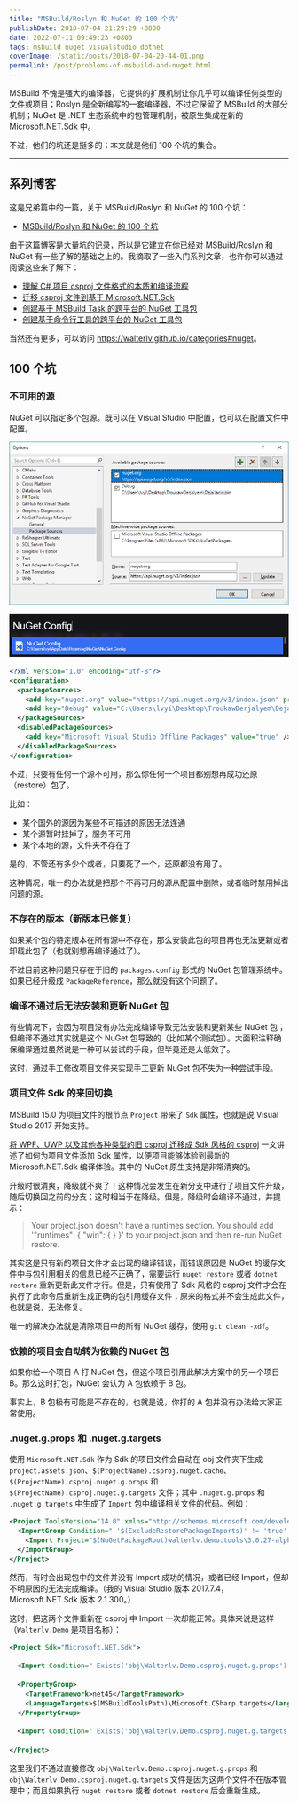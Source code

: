 ```yaml
---
title: "MSBuild/Roslyn 和 NuGet 的 100 个坑"
publishDate: 2018-07-04 21:29:29 +0800
date: 2022-07-11 09:49:23 +0800
tags: msbuild nuget visualstudio dotnet
coverImage: /static/posts/2018-07-04-20-44-01.png
permalink: /post/problems-of-msbuild-and-nuget.html
---
```


MSBuild 不愧是强大的编译器，它提供的扩展机制让你几乎可以编译任何类型的文件或项目；Roslyn 是全新编写的一套编译器，不过它保留了 MSBuild 的大部分机制；NuGet 是 .NET 生态系统中的包管理机制，被原生集成在新的 Microsoft.NET.Sdk 中。

不过，他们的坑还是挺多的；本文就是他们 100 个坑的集合。

---

<div id="toc"></div>

## 系列博客

这是兄弟篇中的一篇，关于 MSBuild/Roslyn 和 NuGet 的 100 个坑：

- [MSBuild/Roslyn 和 NuGet 的 100 个坑](/post/problems-of-msbuild-and-nuget)

由于这篇博客是大量坑的记录，所以是它建立在你已经对 MSBuild/Roslyn 和 NuGet 有一些了解的基础之上的。我摘取了一些入门系列文章，也许你可以通过阅读这些来了解下：

- [理解 C# 项目 csproj 文件格式的本质和编译流程](/post/understand-the-csproj)
- [迁移 csproj 文件到基于 Microsoft.NET.Sdk](/post/introduce-new-style-csproj-into-net-framework)
- [创建基于 MSBuild Task 的跨平台的 NuGet 工具包](/post/create-a-cross-platform-msbuild-task-based-nuget-tool)
- [创建基于命令行工具的跨平台的 NuGet 工具包](/post/create-a-cross-platform-command-based-nuget-tool)

当然还有更多，可以访问 <https://walterlv.github.io/categories#nuget>。

## 100 个坑

### 不可用的源

NuGet 可以指定多个包源。既可以在 Visual Studio 中配置，也可以在配置文件中配置。

![在 Visual Studio 中配置](/static/posts/2018-07-04-20-44-01.png)

![NuGet 配置文件](/static/posts/2018-07-04-20-40-19.png)

```xml
<?xml version="1.0" encoding="utf-8"?>
<configuration>
  <packageSources>
    <add key="nuget.org" value="https://api.nuget.org/v3/index.json" protocolVersion="3" />
    <add key="Debug" value="C:\Users\lvyi\Desktop\TroukawDerjalyem\DejaiJacir\bin" />
  </packageSources>
  <disabledPackageSources>
    <add key="Microsoft Visual Studio Offline Packages" value="true" />
  </disabledPackageSources>
</configuration>
```

不过，只要有任何一个源不可用，那么你任何一个项目都别想再成功还原（restore）包了。

比如：

- 某个国外的源因为某些不可描述的原因无法连通
- 某个源暂时挂掉了，服务不可用
- 某个本地的源，文件夹不存在了

是的，不管还有多少个或者，只要死了一个，还原都没有用了。

这种情况，唯一的办法就是把那个不再可用的源从配置中删除，或者临时禁用掉出问题的源。

### 不存在的版本（新版本已修复）

如果某个包的特定版本在所有源中不存在，那么安装此包的项目再也无法更新或者卸载此包了（也就别想再编译通过了）。

不过目前这种问题只存在于旧的 `packages.config` 形式的 NuGet 包管理系统中。如果已经升级成 `PackageReference`，那么就没有这个问题了。

### 编译不通过后无法安装和更新 NuGet 包

有些情况下，会因为项目没有办法完成编译导致无法安装和更新某些 NuGet 包；但编译不通过其实就是这个 NuGet 包导致的（比如某个测试包）。大面积注释确保编译通过虽然说是一种可以尝试的手段，但毕竟还是太低效了。

这时，通过手工修改项目文件来实现手工更新 NuGet 包不失为一种尝试手段。

### 项目文件 Sdk 的来回切换

MSBuild 15.0 为项目文件的根节点 `Project` 带来了 `Sdk` 属性，也就是说 Visual Studio 2017 开始支持。

[将 WPF、UWP 以及其他各种类型的旧 csproj 迁移成 Sdk 风格的 csproj](/post/introduce-new-style-csproj-into-net-framework) 一文讲述了如何为项目文件添加 Sdk 属性，以便项目能够体验到最新的 Microsoft.NET.Sdk 编译体验。其中的 NuGet 原生支持是非常清爽的。

升级时很清爽，降级就不爽了！这种情况会发生在新分支中进行了项目文件升级，随后切换回之前的分支；这时相当于在降级。但是，降级时会编译不通过，并提示：

> Your project.json doesn't have a runtimes section. You should add '"runtimes": { "win": { } }' to your project.json and then re-run NuGet restore.

其实这是只有新的项目文件才会出现的编译错误，而错误原因是 NuGet 的缓存文件中与包引用相关的信息已经不正确了，需要运行 `nuget restore` 或者 `dotnet restore` 重新更新此文件才行。但是，只有使用了 Sdk 风格的 csproj 文件才会在执行了此命令后重新生成正确的包引用缓存文件；原来的格式并不会生成此文件，也就是说，无法修复。

唯一的解决办法就是清除项目中的所有 NuGet 缓存，使用 `git clean -xdf`。

### 依赖的项目会自动转为依赖的 NuGet 包

如果你给一个项目 A 打 NuGet 包，但这个项目引用此解决方案中的另一个项目 B。那么这时打包，NuGet 会认为 A 包依赖于 B 包。

事实上，B 包极有可能是不存在的，也就是说，你打的 A 包并没有办法给大家正常使用。

### .nuget.g.props 和 .nuget.g.targets

使用 `Microsoft.NET.Sdk` 作为 Sdk 的项目文件会自动在 obj 文件夹下生成 `project.assets.json`、`$(ProjectName).csproj.nuget.cache`、`$(ProjectName).csproj.nuget.g.props` 和 `$(ProjectName).csproj.nuget.g.targets` 文件；其中 `.nuget.g.props` 和 `.nuget.g.targets` 中生成了 `Import` 包中编译相关文件的代码。例如：

```xml
<Project ToolsVersion="14.0" xmlns="http://schemas.microsoft.com/developer/msbuild/2003">
  <ImportGroup Condition=" '$(ExcludeRestorePackageImports)' != 'true' ">
    <Import Project="$(NuGetPackageRoot)walterlv.demo.tools\3.0.27-alpha\build\Walterlv.Demo.Tools.targets" Condition="Exists('$(NuGetPackageRoot)walterlv.demo.tools\3.0.27-alpha\build\Walterlv.Demo.Tools.targets')" />
  </ImportGroup>
</Project>
```

然而，有时会出现包中的文件并没有 Import 成功的情况，或者已经 Import，但却不明原因的无法完成编译。（我的 Visual Studio 版本 2017.7.4，Microsoft.NET.Sdk 版本 2.1.300。）

这时，把这两个文件重新在 csproj 中 Import 一次却能正常。具体来说是这样（`Walterlv.Demo` 是项目名称）：

```xml
<Project Sdk="Microsoft.NET.Sdk">

  <Import Condition=" Exists('obj\Walterlv.Demo.csproj.nuget.g.props') " Project="obj\Walterlv.Demo.csproj.nuget.g.props" />

  <PropertyGroup>
    <TargetFramework>net45</TargetFramework>
    <LanguageTargets>$(MSBuildToolsPath)\Microsoft.CSharp.targets</LanguageTargets>
  </PropertyGroup>

  <Import Condition=" Exists('obj\Walterlv.Demo.csproj.nuget.g.targets') " Project="obj\Walterlv.Demo.csproj.nuget.g.targets" />

</Project>

```

这里我们不通过直接修改 `obj\Walterlv.Demo.csproj.nuget.g.props` 和 `obj\Walterlv.Demo.csproj.nuget.g.targets` 文件是因为这两个文件不在版本管理中；而且如果执行 `nuget restore` 或者 `dotnet restore` 后会重新生成。


